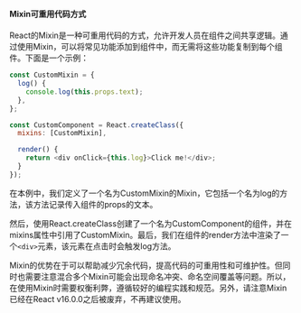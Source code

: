 #### Mixin可重用代码方式

React的Mixin是一种可重用代码的方式，允许开发人员在组件之间共享逻辑。通过使用Mixin，可以将常见功能添加到组件中，而无需将这些功能复制到每个组件。下面是一个示例：

```javascript
const CustomMixin = {
  log() {
    console.log(this.props.text);
  },
};

const CustomComponent = React.createClass({
  mixins: [CustomMixin],

  render() {
    return <div onClick={this.log}>Click me!</div>;
  }
});
```

在本例中，我们定义了一个名为CustomMixin的Mixin，它包括一个名为log的方法，该方法记录传入组件的props的文本。

然后，使用React.createClass创建了一个名为CustomComponent的组件，并在mixins属性中引用了CustomMixin。最后，我们在组件的render方法中渲染了一个`<div>`元素，该元素在点击时会触发log方法。

Mixin的优势在于可以帮助减少冗余代码，提高代码的可重用性和可维护性。但同时也需要注意混合多个Mixin可能会出现命名冲突、命名空间覆盖等问题。所以，在使用Mixin时需要权衡利弊，遵循较好的编程实践和规范。另外，请注意Mixin已经在React v16.0.0之后被废弃，不再建议使用。